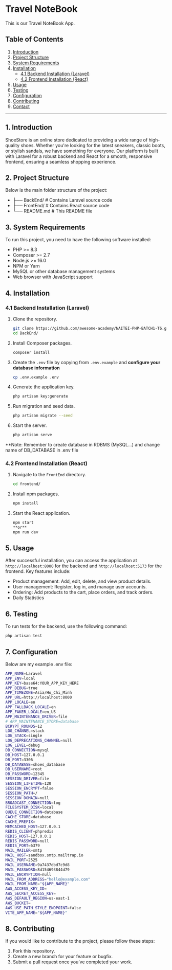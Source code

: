# Travel NoteBook

This is our Travel NoteBook App.


## Table of Contents

1. [Introduction](#1-introduction)
2. [Project Structure](#2-project-structure)
3. [System Requirements](#3-system-requirements)
4. [Installation](#4-installation)
   - [4.1 Backend Installation (Laravel)](#41-backend-installation-laravel)
   - [4.2 Frontend Installation (React)](#42-frontend-installation-react)
5. [Usage](#5-usage)
6. [Testing](#6-testing)
7. [Configuration](#7-configuration)
8. [Contributing](#8-contributing)
9. [Contact](#9-contact)
---

## 1. Introduction

ShoeStore is an online store dedicated to providing a wide range of high-quality shoes. Whether you're looking for the latest sneakers, classic boots, or stylish sandals, we have something for everyone. Our platform is built with Laravel for a robust backend and React for a smooth, responsive frontend, ensuring a seamless shopping experience.


## 2. Project Structure

Below is the main folder structure of the project:

- ├── BackEnd/        # Contains Laravel source code
- ├── FrontEnd/       # Contains React source code
- └── README.md       # This README file


## 3. System Requirements

To run this project, you need to have the following software installed:

- PHP >= 8.3
- Composer >= 2.7
- Node.js >= 16.0
- NPM or Yarn
- MySQL or other database management systems
- Web browser with JavaScript support


## 4. Installation

### 4.1 Backend Installation (Laravel)

1. Clone the repository.

    ```bash
    git clone https://github.com/awesome-academy/NAITEI-PHP-BATCH1-T6.git
    cd BackEnd/
    ```

2. Install Composer packages.

    ```bash
    composer install
    ```

3. Create the `.env` file by copying from `.env.example` and **configure your database information**

    ```bash
    cp .env.example .env
    ```

4. Generate the application key.

    ```bash
    php artisan key:generate
    ```

5. Run migration and seed data.

    ```bash
    php artisan migrate --seed
    ```

6. Start the server.

    ```bash
    php artisan serve
    ```
**Note: Remember to create database in RDBMS (MySQL...) and change name of DB_DATABASE in .env file
### 4.2 Frontend Installation (React)

1. Navigate to the `FrontEnd` directory.

    ```bash
    cd frontend/
    ```

2. Install npm packages.

    ```bash
    npm install
    ```

3. Start the React application.

    ```bash
    npm start
    **or**
    npm run dev
    ```

## 5. Usage

After successful installation, you can access the application at `http://localhost:8000` for the backend and `http://localhost:5173` for the frontend. Key features include:

- Product management: Add, edit, delete, and view product details.
- User management: Register, log in, and manage user accounts.
- Ordering: Add products to the cart, place orders, and track orders.
- Daily Statistics


## 6. Testing

To run tests for the backend, use the following command:

```bash
php artisan test
```


## 7. Configuration

Below are my example .env file:

```bash
APP_NAME=Laravel
APP_ENV=local
APP_KEY=base64:YOUR_APP_KEY_HERE
APP_DEBUG=true
APP_TIMEZONE=Asia/Ho_Chi_Minh
APP_URL=http://localhost:8000
APP_LOCALE=en
APP_FALLBACK_LOCALE=en
APP_FAKER_LOCALE=en_US
APP_MAINTENANCE_DRIVER=file
# APP_MAINTENANCE_STORE=database
BCRYPT_ROUNDS=12
LOG_CHANNEL=stack
LOG_STACK=single
LOG_DEPRECATIONS_CHANNEL=null
LOG_LEVEL=debug
DB_CONNECTION=mysql
DB_HOST=127.0.0.1
DB_PORT=3306
DB_DATABASE=shoes_database
DB_USERNAME=root
DB_PASSWORD=12345
SESSION_DRIVER=file
SESSION_LIFETIME=120
SESSION_ENCRYPT=false
SESSION_PATH=/
SESSION_DOMAIN=null
BROADCAST_CONNECTION=log
FILESYSTEM_DISK=local
QUEUE_CONNECTION=database
CACHE_STORE=database
CACHE_PREFIX=
MEMCACHED_HOST=127.0.0.1
REDIS_CLIENT=phpredis
REDIS_HOST=127.0.0.1
REDIS_PASSWORD=null
REDIS_PORT=6379
MAIL_MAILER=smtp
MAIL_HOST=sandbox.smtp.mailtrap.io
MAIL_PORT=2525
MAIL_USERNAME=9a7437dbd7c9d8
MAIL_PASSWORD=8d154693844d79
MAIL_ENCRYPTION=null
MAIL_FROM_ADDRESS="hello@example.com"
MAIL_FROM_NAME="${APP_NAME}"
AWS_ACCESS_KEY_ID=
AWS_SECRET_ACCESS_KEY=
AWS_DEFAULT_REGION=us-east-1
AWS_BUCKET=
AWS_USE_PATH_STYLE_ENDPOINT=false
VITE_APP_NAME="${APP_NAME}"
```


## 8. Contributing

If you would like to contribute to the project, please follow these steps:

1. Fork this repository.
2. Create a new branch for your feature or bugfix.
3. Submit a pull request once you’ve completed your work.

